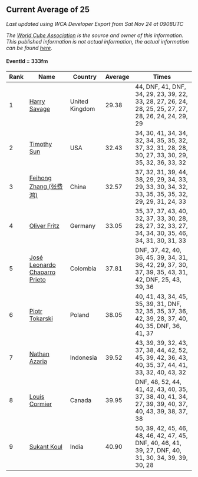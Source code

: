 ## Current Average of 25

*Last updated using WCA Developer Export from Sat Nov 24 at 0908UTC*

*The [World Cube Association](https://www.worldcubeassociation.org) is the source and owner of this information. This published information is not actual information, the actual information can be found [here](https://www.worldcubeassociation.org/results).*

#### EventId = 333fm

|Rank|Name|Country|Average|Times|  
|--|--|--|--|--|  
|1|[Harry Savage](https://www.worldcubeassociation.org/persons/2013SAVA01)|United Kingdom|29.38|44, DNF, 41, DNF, 34, 29, 23, 39, 22, 33, 28, 27, 26, 24, 28, 25, 25, 27, 27, 28, 26, 24, 24, 29, 29|  
|2|[Timothy Sun](https://www.worldcubeassociation.org/persons/2007SUNT01)|USA|32.43|34, 30, 41, 34, 34, 32, 34, 35, 35, 32, 37, 32, 31, 28, 28, 30, 27, 33, 30, 29, 35, 32, 36, 33, 32|  
|3|[Feihong Zhang (张费鸿)](https://www.worldcubeassociation.org/persons/2016ZHAN18)|China|32.57|37, 32, 31, 39, 44, 38, 29, 29, 34, 33, 29, 33, 30, 34, 32, 33, 35, 35, 35, 32, 29, 29, 31, 24, 33|  
|4|[Oliver Fritz](https://www.worldcubeassociation.org/persons/2014FRIT02)|Germany|33.05|35, 37, 37, 43, 40, 32, 37, 33, 30, 28, 28, 27, 32, 33, 27, 34, 34, 30, 35, 46, 34, 31, 30, 31, 33|  
|5|[José Leonardo Chaparro Prieto](https://www.worldcubeassociation.org/persons/2011CHAP01)|Colombia|37.81|DNF, 37, 42, 40, 36, 45, 39, 34, 31, 36, 42, 29, 37, 30, 37, 39, 35, 43, 31, 42, DNF, 25, 43, 39, 36|  
|6|[Piotr Tokarski](https://www.worldcubeassociation.org/persons/2013TOKA01)|Poland|38.05|40, 41, 43, 34, 45, 35, 39, 31, DNF, 32, 35, 35, 37, 36, 42, 39, 28, 37, 40, 40, 35, DNF, 36, 41, 37|  
|7|[Nathan Azaria](https://www.worldcubeassociation.org/persons/2010AZAR01)|Indonesia|39.52|43, 39, 39, 32, 43, 37, 38, 44, 42, 52, 45, 39, 42, 36, 43, 40, 35, 37, 44, 41, 33, 32, 40, 43, 32|  
|8|[Louis Cormier](https://www.worldcubeassociation.org/persons/2010CORM02)|Canada|39.95|DNF, 48, 52, 44, 41, 42, 43, 40, 35, 37, 38, 40, 41, 34, 27, 39, 39, 40, 37, 40, 43, 39, 38, 37, 38|  
|9|[Sukant Koul](https://www.worldcubeassociation.org/persons/2014KOUL01)|India|40.90|50, 39, 42, 45, 46, 48, 46, 42, 47, 45, DNF, 40, 46, 41, 39, 27, DNF, 40, 31, 30, 34, 39, 39, 30, 28|  
